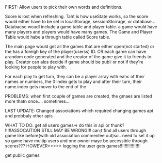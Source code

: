 FIRST: Allow users to pick their own words and definitions.


Score is lost when refreshing. Taht is how useState works, so the score would either have to be set in localStorage, sessionStorrage, or database...
Databacse woudl include a game table and player table. a game would have many players and players would have many games. The Game and Player Table would habe a through table called Score table.

The main page would get all the games that are either open(not started) or the has a foreigh key of the player(userss) ID. OR each game can have arandom code generated and the creator of the game give it to friends to play. Creator can alos decide if game should be publi or not if they're looking for people to play with.

For each play to get turn, they can be a player array with eahc of their names or numbers, the 0 index gets to play and after their turn, their name.index gets mover to the end of the 


PROBLEMS: when first couple of games are created, the gmaes are listed more thatn once.... sometimes...



LAST UPDATE: Changed associations which required changing games api and probbaly other apis

WHAT TO DO:
get all users games=> do this in api or thunk? 
!!!!!ASSOCAITION STILL MAY BE WRONG!!! can;t find all users through game like before(with old association commentee out)so..
need to set it up so game have multip users and one owner
maye be accessible through scores???
HOWEVER>>>>> logging the user gets games!!!!!!!!!!!!!!!!! 


get public games
